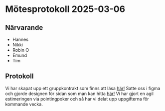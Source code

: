 # Mötesprotokoll 2025-03-06

## Närvarande
* Hannes
* Nikki
* Robin O
* Emund
* Tim

## Protokoll
Vi har skapat upp ett gruppkontrakt som finns att läsa [här!](https://docs.google.com/document/d/1DuD4GEdzXQtdrcPyJTDpQ16fG7u-Imsu2OhuPqnOHN0/edit?tab=t.0)
Satte oss i figma och gjorde designen för sidan som man kan hitta [här!](https://www.figma.com/design/ldKGySr3SN4nYFh30nABXj/Yum-Yum-Gimme-sum---frontend-(Copy)?node-id=0-1)
Vi har gjort en agil estimeringen via pointingpoker och så har vi delat upp uppgifterna för kommande vecka.
